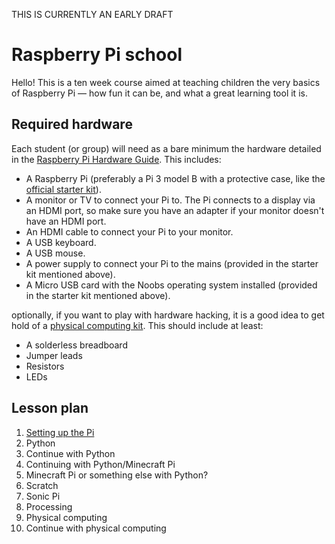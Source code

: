 THIS IS CURRENTLY AN EARLY DRAFT

# Raspberry Pi school

Hello! This is a ten week course aimed at teaching children the very basics of Raspberry Pi — how fun it can be, and what a great learning tool it is.

## Required hardware

Each student (or group) will need as a bare minimum the hardware detailed in the [Raspberry Pi Hardware Guide](https://www.raspberrypi.org/learning/hardware-guide/). This includes:

* A Raspberry Pi (preferably a Pi 3 model B with a protective case, like the [official starter kit](https://www.amazon.co.uk/Raspberry-Pi-Official-Desktop-Starter/dp/B01CI5879A/)).
* A monitor or TV to connect your Pi to. The Pi connects to a display via an HDMI port, so make sure you have an adapter if your monitor doesn't have an HDMI port.
* An HDMI cable to connect your Pi to your monitor.
* A USB keyboard.
* A USB mouse.
* A power supply to connect your Pi to the mains (provided in the starter kit mentioned above).
* A Micro USB card with the Noobs operating system installed (provided in the starter kit mentioned above).

optionally, if you want to play with hardware hacking, it is a good idea to get hold of a [physical computing kit](https://projects.raspberrypi.org/en/projects/physical-computing). This should include at least:

* A solderless breadboard
* Jumper leads
* Resistors
* LEDs

## Lesson plan

1. [Setting up the Pi](setup.md)
2. Python
3. Continue with Python
4. Continuing with Python/Minecraft Pi
5. Minecraft Pi or something else with Python?
6. Scratch
7. Sonic Pi
8. Processing
9. Physical computing
10. Continue with physical computing
